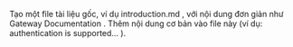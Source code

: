 Tạo một file tài liệu gốc, ví dụ 
introduction.md , với nội dung đơn giản như 
Gateway Documentation .
 Thêm nội dung cơ bản vào file này (ví dụ: 
authentication is supported... ).